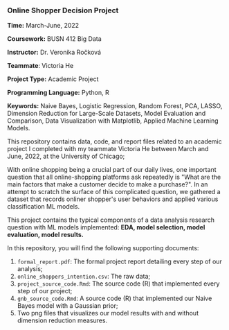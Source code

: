 ### Online Shopper Decision Project
**Time:** March-June, 2022 

**Coursework:** BUSN 412 Big Data 

**Instructor:** Dr. Veronika Ročková

**Teammate**: Victoria He

**Project Type:** Academic Project 

**Programming Language:** Python, R 

**Keywords:** Naive Bayes, Logistic Regression, Random Forest, PCA, LASSO, Dimension Reduction for Large-Scale Datasets, 
Model Evaluation and Comparison, Data Visualization with Matplotlib, Applied Machine Learning Models. 

This repository contains data, code, and report files related to an academic project I completed with my teammate Victoria He 
between March and June, 2022, at the University of Chicago; 

With online shopping being a crucial part of our daily lives, one important question that all online-shopping platforms ask repeatedly is 
"What are the main factors that make a customer decide to make a purchase?". In an attempt to scratch the surface of this complicated question, 
we gathered a dataset that records onliner shopper's user behaviors and applied various classification ML models. 

This project contains the typical components of a data analysis research question with ML models implemented: **EDA, model selection, model evaluation, model results.**

In this repository, you will find the following supporting documents: 
1. `formal_report.pdf`: The formal project report detailing every step of our analysis;
2. `online_shoppers_intention.csv`: The raw data;
3. `project_source_code.Rmd`: The source code (R) that implemented every step of our project;
4. `gnb_source_code.Rmd`: A source code (R) that implemented our Naive Bayes model with a Gaussian prior;
5. Two png files that visualizes our model results with and without dimension reduction measures. 
